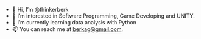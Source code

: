 - 👋 Hi, I’m @thinkerberk
- 👀 I’m interested in Software Programming, Game Developing and UNITY.
- 🌱 I’m currently learning data analysis with Python
- 📫 You can reach me at berkag@gmail.com.

<!---
thinkerberk/thinkerberk is a ✨ special ✨ repository because its `README.md` (this file) appears on your GitHub profile.
You can click the Preview link to take a look at your changes.
--->
